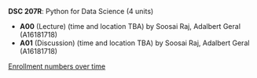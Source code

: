 **DSC 207R**: Python for Data Science (4 units)

- **A00** (Lecture) (time and location TBA) by Soosai Raj, Adalbert Geral (A16181718)
- **A01** (Discussion) (time and location TBA) by Soosai Raj, Adalbert Geral (A16181718)

[Enrollment numbers over time](./DSC207R.tsv)
